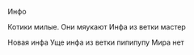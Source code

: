 Инфо

Котики милые. Они мяукают
Инфа из ветки мастер

Новая инфа
Уще инфа из ветки пипипупу
Мира нет